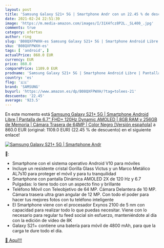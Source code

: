 ```yaml
---
layout: post
title: 'Samsung Galaxy S21+ 5G | Smartphone Andr con un 22.45 % de descuento'
date: 2021-02-24 22:51:39
image: 'https://m.media-amazon.com/images/I/31X4fcz8P2L._SL400_.jpg'
comments: true
category: ofertas
author: ring
slug: 'B08QXFPWXH-es Samsung Galaxy S21+ 5G | Smartphone Android Libre |...'
sku: 'B08QXFPWXH-es'
tags: [ 'android', ]
actualPrice: 860.0 EUR
currency: EUR
price: 860.0
comparePrice: 1109.0 EUR
prodname: 'Samsung Galaxy S21+ 5G | Smartphone Android Libre | Pantalla de 6.7" FHD+ 120Hz Dynamic AMOLED | 8GB RAM y 256GB de Memoria | Cámara Trasera de 64MP | Color Negro [Versión española]'
country: 'es'
flag: '🇪🇸'
brand: 'SAMSUNG'
buyurl: 'https://www.amazon.es/dp/B08QXFPWXH/?tag=tolees-21'
descuento: '22.45'
average: '923.5'
---
```


En este momento está [Samsung Galaxy S21+ 5G | Smartphone Android Libre | Pantalla de 6.7" FHD+ 120Hz Dynamic AMOLED | 8GB RAM y 256GB de Memoria | Cámara Trasera de 64MP | Color Negro [Versión española]](https://www.amazon.es/dp/B08QXFPWXH/?tag=tolees-21) a 860.0 EUR (original: 1109.0 EUR) (22.45 %  de descuento) en el siguiente enlace!

[![Samsung Galaxy S21+ 5G | Smartphone Andr](https://m.media-amazon.com/images/I/31X4fcz8P2L._SL400_.jpg)](https://www.amazon.es/dp/B08QXFPWXH/?tag=tolees-21)

🔎:

- Smartphone con el sistema operativo Android V10 para móviles
- Incluye un resistente cristal Gorilla Glass Victus y un Marco Metálico AL7s10 para proteger el móvil y para tu tranquilidad
- Smartphone con pantalla Dinámica AMOLED 2X de 120 Hz y 6.7 Pulgadas: lo tiene todo con un aspecto fino y brillante
- Teléfono Móvil con Teleobjetivo de 64 MP. Cámara Delantera de 10 MP. Cámara trasera ultra gran angular de 12 MP. Con todo el poder para hacer tus mejores fotos con tu teléfono inteligente
- El Smartphone viene con el procesador Exynos 2100 de 5 nm con capacidad para realizar todo lo que puedas necesitar. Viene con lo necesario para regular tu feed social sin esfuerzo, manteniéndote al día con la edición de vídeo de 8K
- Galaxy S21+ contiene una batería para móvil de 4800 mAh, para que la carga te dure todo el día.

[🛒 Aquí!!!](https://www.amazon.es/dp/B08QXFPWXH/?tag=tolees-21)
